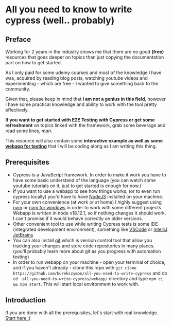 # All you need to know to write cypress (well.. probably)

## Preface 

Working for 2 years in the industry shows me that there are no good <strong>(free)</strong> resources that goes deeper on topics than just copying the documentation part on how to get started. 

As I only paid for some udemy courses and most of the knowledge I have was, acquired by reading blog posts, watching youtube videos and experimenting - which are free - I wanted to give something back to the community.

Given that, please keep in mind that <strong>I am not a genius in this field</strong>, however I have some practical knowledge and ability to work with the tool pretty effectively. 

<strong>If you want to get started with E2E Testing with Cypress or get some refreshment</strong> on topics linked with the framework, grab some beverage and read some lines, <em>man</em>.

This resource will also contain some <strong>interactive example as well as some [webapp for testing](./webapp/package.json)</strong> that I will be coding along as I am writing this thing.

## Prerequisites 

- Cypress is a JavaScript framework. In order to make it work you have to have some basic understand of the language (you can watch some youtube tutorials on it, just to get started is enough for now.)
- If you want to use a webapp to see how things works, (or to even run cypress locally) you'd have to have [NodeJS](https://nodejs.org/en/) installed on your machine.
- For your own convenience (at work or at home) I highly suggest using [nvm](https://github.com/nvm-sh/nvm) or [nvm for windows](https://github.com/coreybutler/nvm-windows) in order to work with some different projects. Webapp is written in node v18.12.1, so if nothing changes it should work. I can't promise if it would behave correctly on older versions.
- Other convenient tool to use while writing Cypress tests is some IDE (integrated development environment), something like [VSCode](https://code.visualstudio.com/) or [IntelliJ JetBrains](https://www.jetbrains.com/help/idea/javascript-specific-guidelines.html)
- You can also install [git](https://git-scm.com/downloads) which is version control tool that allow you tracking your changes and store code repositories in many places. (you'll probably learn more about git as you progress with automation testing)
- In order to run webapp on your machine - open your terminal of choice, and if you haven't already - clone this repo with `git clone https://github.com/kurekszymon/all-you-need-to-write-cypress` and do `cd  all-you-need-to-write-cypress/webapp/` directory and type `npm ci && npm start`. This will start local environment to work with.

## Introduction

If you are done with all the prerequisites, let's start with real knowledge. 
[Start here :)](./1-Introduction/README.md)
